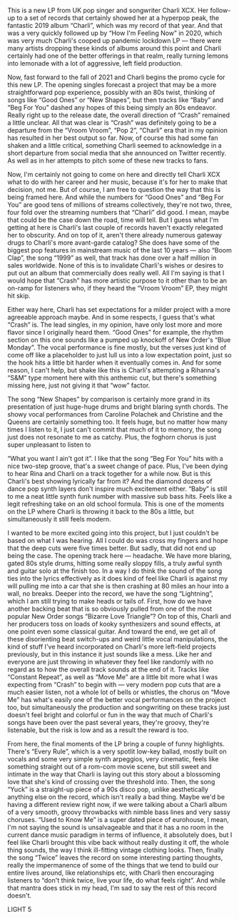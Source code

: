 This is a new LP from UK pop singer and songwriter Charli XCX. Her follow-up to a set of records that certainly showed her at a hyperpop peak, the fantastic 2019 album “Charli”, which was my record of that year. And that was a very quickly followed up by “How I'm Feeling Now” in 2020, which was very much Charli's cooped up pandemic lockdown LP — there were many artists dropping these kinds of albums around this point and Charli certainly had one of the better offerings in that realm, really turning lemons into lemonade with a lot of aggressive, left field production.

Now, fast forward to the fall of 2021 and Charli begins the promo cycle for this new LP. The opening singles forecast a project that may be a more straightforward pop experience, possibly with an 80s twist, thinking of songs like “Good Ones” or “New Shapes”, but then tracks like “Baby” and “Beg For You” dashed any hopes of this being simply an 80s endeavor. Really right up to the release date, the overall direction of “Crash” remained a little unclear. All that was clear is “Crash” was definitely going to be a departure from the “Vroom Vroom”, “Pop 2”, “Charli” era that in my opinion has resulted in her best output so far. Now, of course this had some fan shaken and a little critical, something Charli seemed to acknowledge in a short departure from social media that she announced on Twitter recently. As well as in her attempts to pitch some of these new tracks to fans.

Now, I'm certainly not going to come on here and directly tell Charli XCX what to do with her career and her music, because it's for her to make that decision, not me. But of course, I am free to question the way that this is being framed here. And while the numbers for “Good Ones” and “Beg For You” are good tens of millions of streams collectively, they're not two, three, four fold over the streaming numbers that “Charli” did good. I mean, maybe that could be the case down the road, time will tell. But I guess what I'm getting at here is Charli's last couple of records haven't exactly relegated her to obscurity. And on top of it, aren't there already numerous gateway drugs to Charli's more avant-garde catalog? She does have some of the biggest pop features in mainstream music of the last 10 years — also “Boom Clap”, the song “1999” as well, that track has done over a half million in sales worldwide. None of this is to invalidate Charli's wishes or desires to put out an album that commercially does really well. All I'm saying is that I would hope that “Crash” has more artistic purpose to it other than to be an on-ramp for listeners who, if they heard the “Vroom Vroom” EP, they might hit skip.

Either way here, Charli has set expectations for a milder project with a more agreeable approach maybe. And in some respects, I guess that's what “Crash” is. The lead singles, in my opinion, have only lost more and more flavor since I originally heard them. “Good Ones” for example, the rhythm section on this one sounds like a pumped up knockoff of New Order's “Blue Monday”. The vocal performance is fine mostly, but the verses just kind of come off like a placeholder to just lull us into a low expectation point, just so the hook hits a little bit harder when it eventually comes in. And for some reason, I can't help, but shake like this is Charli's attempting a Rihanna's “S&M” type moment here with this anthemic cut, but there's something missing here, just not giving it that “wow” factor.

The song “New Shapes” by comparison is certainly more grand in its presentation of just huge-huge drums and bright blaring synth chords. The showy vocal performances from Caroline Polachek and Christine and the Queens are certainly something too. It feels huge, but no matter how many times I listen to it, I just can't commit that much of it to memory, the song just does not resonate to me as catchy. Plus, the foghorn chorus is just super unpleasant to listen to

“What you want
I ain't got it”.
I like that the song “Beg For You” hits with a nice two-step groove, that's a sweet change of pace. Plus, I've been dying to hear Rina and Charli on a track together for a while now. But is this Charli's best showing lyrically far from it? And the diamond dozens of dance pop synth layers don't inspire much excitement either. “Baby” is still to me a neat little synth funk number with massive sub bass hits. Feels like a legit refreshing take on an old school formula. This is one of the moments on the LP where Charli is throwing it back to the 80s a little, but simultaneously it still feels modern.

I wanted to be more excited going into this project, but I just couldn't be based on what I was hearing. All I could do was cross my fingers and hope that the deep cuts were five times better. But sadly, that did not end up being the case. The opening track here — headache. We have more blaring, gated 80s style drums, hitting some really sloppy fills, a truly awful synth and guitar solo at the finish too. In a way I do think the sound of the song ties into the lyrics effectively as it does kind of feel like Charli is against my will pulling me into a car that she is then crashing at 80 miles an hour into a wall, no breaks. Deeper into the record, we have the song “Lightning”, which I am still trying to make heads or tails of. First, how do we have another backing beat that is so obviously pulled from one of the most popular New Order songs “Bizarre Love Triangle”? On top of this, Charli and her producers toss on loads of kooky synthesizers and sound effects, at one point even some classical guitar. And toward the end, we get all of these disorienting beat switch-ups and weird little vocal manipulations, the kind of stuff I've heard incorporated on Charli's more left-field projects previously, but in this instance it just sounds like a mess. Like her and everyone are just throwing in whatever they feel like randomly with no regard as to how the overall track sounds at the end of it. Tracks like “Constant Repeat”, as well as “Move Me” are a little bit more what I was expecting from “Crash” to begin with — very modern pop cuts that are a much easier listen, not a whole lot of bells or whistles, the chorus on “Move Me” has what's easily one of the better vocal performances on the project too, but simultaneously the production and songwriting on these tracks just doesn't feel bright and colorful or fun in the way that much of Charli's songs have been over the past several years, they're groovy, they're listenable, but the risk is low and as a result the reward is too.

From here, the final moments of the LP bring a couple of funny highlights. There's “Every Rule”, which is a very spotlit low-key ballad, mostly built on vocals and some very simple synth arpeggios, very cinematic, feels like something straight out of a rom-com movie scene, but still sweet and intimate in the way that Charli is laying out this story about a blossoming love that she's kind of crossing over the threshold into. Then, the song “Yuck” is a straight-up piece of a 90s disco pop, unlike aesthetically anything else on the record, which isn't really a bad thing. Maybe we'd be having a different review right now, if we were talking about a Charli album of a very smooth, groovy throwbacks with nimble bass lines and very sassy choruses. “Used to Know Me” is a super dated piece of eurohouse, I mean, I'm not saying the sound is unsalvageable and that it has a no room in the current dance music paradigm in terms of influence, it absolutely does, but I feel like Charli brought this vibe back without really dusting it off, the whole thing sounds, the way I think ill-fitting vintage clothing looks. Then, finally the song “Twice” leaves the record on some interesting parting thoughts, really the impermanence of some of the things that we tend to build our entire lives around, like relationships etc, with Charli then encouraging listeners to “don't think twice, live your life, do what feels right”. And while that mantra does stick in my head, I'm sad to say the rest of this record doesn't.

LIGHT 5
